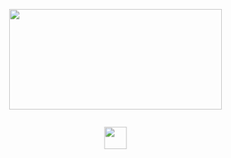 <br /> <br /> <br /> <br /> <br /> <br /> <br />
<div align="center">
 <img src="https://github.com/user-attachments/assets/673afc8f-7dd8-4bcd-882a-396a8065336e" height=180 width=380> <br /> <br />
 
  [<img src="https://github.com/user-attachments/assets/6b44f562-67bf-4f46-b341-3d965598bd2b" height=40 weight=40>](https://easyliving.atabook.org/)

</div>
<br /> <br /> <br /> <br /> <br /> <br /> <br />
